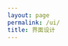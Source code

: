 ```yaml
---
layout: page
permalink: /ui/
title: 界面设计
---
```


<section class="post-list"></section>
<nav class="pagination"></nav>
<script type="text/javascript" src="/js/search_kw.js"></script>